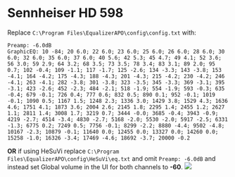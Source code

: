 # Sennheiser HD 598
Replace `C:\Program Files\EqualizerAPO\config\config.txt` with:
```
Preamp: -6.0dB
GraphicEQ: 10 -84; 20 6.0; 22 6.0; 23 6.0; 25 6.0; 26 6.0; 28 6.0; 30 6.0; 32 6.0; 35 6.0; 37 6.0; 40 5.6; 42 5.3; 45 4.7; 49 4.1; 52 3.6; 56 3.0; 59 2.9; 64 3.2; 68 3.5; 73 3.5; 78 3.4; 83 3.1; 89 2.0; 95 0.7; 102 -0.4; 109 -1.1; 117 -1.7; 125 -2.6; 134 -3.3; 143 -3.8; 153 -4.1; 164 -4.2; 175 -4.3; 188 -4.3; 201 -4.3; 215 -4.2; 230 -4.2; 246 -4.1; 263 -4.1; 282 -3.8; 301 -3.8; 323 -3.5; 345 -3.3; 369 -3.1; 395 -3.1; 423 -2.6; 452 -2.3; 484 -2.1; 518 -1.9; 554 -1.9; 593 -0.3; 635 -0.4; 679 -0.1; 726 0.4; 777 0.6; 832 0.5; 890 0.1; 952 -0.1; 1019 -0.1; 1090 0.5; 1167 1.5; 1248 2.3; 1336 3.0; 1429 3.8; 1529 4.3; 1636 4.6; 1751 4.1; 1873 3.6; 2004 2.6; 2145 1.8; 2295 1.4; 2455 1.2; 2627 1.1; 2811 1.4; 3008 1.7; 3219 0.7; 3444 -0.0; 3685 -0.4; 3943 -0.9; 4219 -2.7; 4514 -3.4; 4830 -2.7; 5168 -2.0; 5530 -2.0; 5917 -2.5; 6331 -1.3; 6775 0.2; 7249 0.5; 7756 -0.1; 8299 -2.2; 8880 -4.4; 9502 -4.8; 10167 -2.3; 10879 -0.1; 11640 0.0; 12455 0.0; 13327 0.0; 14260 0.0; 15258 -1.0; 16326 -3.4; 17469 -4.6; 18692 -3.7; 20000 -0.2
```
**OR** if using HeSuVi replace `C:\Program Files\EqualizerAPO\config\HeSuVi\eq.txt` and omit `Preamp: -6.0dB` and instead set Global volume in the UI for both channels to **-60**.
![](https://raw.githubusercontent.com/jaakkopasanen/AutoEq/master/results/Sonoma%20Model%20One/innerfidelity/onear/Sennheiser%20HD%20598/Sennheiser%20HD%20598.png)